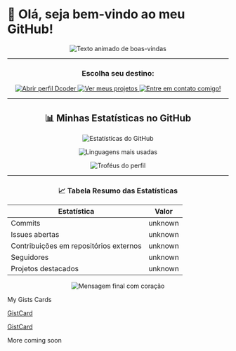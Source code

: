 <h1>
  👋 Olá, seja bem-vindo ao meu GitHub!
</h1>

<p align="center">
  <img src="https://readme-typing-svg.herokuapp.com?font=Fira+Code&size=22&duration=2000&pause=500&color=36BCF7&center=true&vCenter=true&width=450&lines=Aonde+vamos+agora%3F+%E2%80%A2%E2%80%A2%E2%80%A2;Olá,+sou+Gabriel!!" alt="Texto animado de boas-vindas" />
</p>

---

<h3 align="center">Escolha seu destino:</h3>

<p align="center">
  <a href="https://code.dcoder.tech/profile/gabriel555" target="_blank">
    <img src="https://img.shields.io/badge/Dcoder-323330?style=for-the-badge&logo=dcoder&logoColor=F7DF1E" alt="Abrir perfil Dcoder"/>
  </a>
  <a href="https://404-flax.vercel.app/?vercelToolbarCode=nitTT2OzUtQxYuc" target="_self">
    <img src="https://img.shields.io/badge/Projetos-28A745?style=for-the-badge&logo=github&logoColor=white" alt="Ver meus projetos"/>
  </a>
  <a href="https://smbglobal.simdif.com/" target="_self">
    <img src="https://img.shields.io/badge/Contato-007ACC?style=for-the-badge&logo=mail.ru&logoColor=white" alt="Entre em contato comigo!"/>
  </a>
</p>

---

<h2 align="center">📊 Minhas Estatísticas no GitHub</h2>

<p align="center">
  <img src="https://github-readme-stats.vercel.app/api?username=Gbs5676&show_icons=true&theme=radical" alt="Estatísticas do GitHub"/>
</p>

<p align="center">
  <img src="https://github-readme-stats.vercel.app/api/top-langs/?username=Gbs5676&layout=compact&theme=radical" alt="Linguagens mais usadas"/>
</p>

<p align="center">
  <img src="https://github-profile-trophy.vercel.app/?username=Gbs5676&theme=radical" alt="Troféus do perfil"/>
</p>



---

<h3 align="center">📈 Tabela Resumo das Estatísticas</h3>

| Estatística       | Valor          |
|-------------------|----------------|
| Commits           |unknown          |
| Issues abertas    | unknown          |
| Contribuições em repositórios externos | unknown     |
| Seguidores        | unknown           |
| Projetos destacados | unknown         |

<p align="center">
  <img src="https://readme-typing-svg.herokuapp.com?font=Fira+Code&size=20&duration=3000&pause=500&color=FF5733&center=true&vCenter=true&width=550&lines=Não+esqueça+de+deixar+um+%E2%9D%A4!" alt="Mensagem final com coração"/>
</p>

My Gists Cards

 [GistCard](https://gist.github.com/Gbs5676/a05b8389610318bb9bc317da6c93412e)

 [GistCard](https://gist.github.com/Gbs5676/ba91366e884f44df0d489f6059c22ecd)

More coming soon
